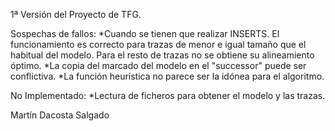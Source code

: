 1ª Versión del Proyecto de TFG.

Sospechas de fallos:
	*Cuando se tienen que realizar INSERTS. El funcionamiento es correcto para trazas de menor e igual tamaño que el habitual del modelo. Para el resto de trazas no se obtiene su alineamiento óptimo.
	*La copia del marcado del modelo en el "successor" puede ser conflictiva.
	*La función heurística no parece ser la idónea para el algoritmo.

No Implementado:
	*Lectura de ficheros para obtener el modelo y las trazas.
	

Martín Dacosta Salgado